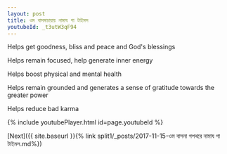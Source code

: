 ```yaml
---
layout: post
title: ওম বাসমাচায়ায় নামায গা টাইমস
youtubeId: _t3utW3qF94
---
```

 
 
Helps get goodness, bliss and peace and God's blessings
 
Helps remain focused, help generate inner energy 
 
Helps boost physical and mental health 
 
Helps remain grounded and generates a sense of gratitude towards the greater power 
 
Helps reduce bad karma
 
 
 
 


{% include youtubePlayer.html id=page.youtubeId %}
 
[Next]({{ site.baseurl }}{% link  split1/_posts/2017-11-15-ওম বাসনা গপথরে নামায গা টাইমস.md%})
 
